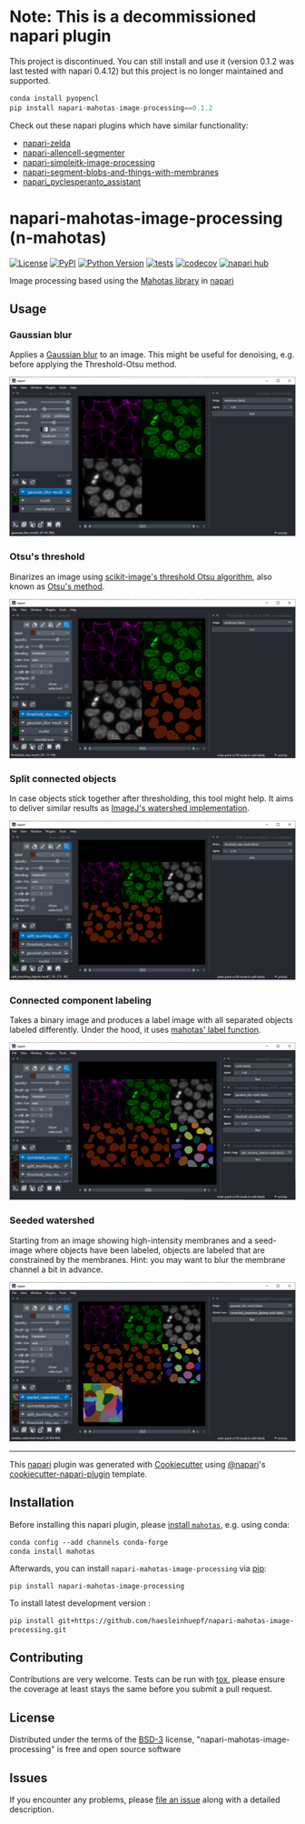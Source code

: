 
# Note: This is a decommissioned napari plugin 

This project is discontinued. You can still install and use it (version 0.1.2 was last tested with napari 0.4.12) but this project is 
no longer maintained and supported.

```python
conda install pyopencl
pip install napari-mahotas-image-processing==0.1.2
```

Check out these napari plugins which have similar functionality:

* [napari-zelda](https://github.com/RoccoDAnt/napari-zelda)
* [napari-allencell-segmenter](https://github.com/AllenCell/napari-allencell-segmenter)
* [napari-simpleitk-image-processing](https://github.com/haesleinhuepf/napari-simpleitk-image-processing)
* [napari-segment-blobs-and-things-with-membranes](https://github.com/haesleinhuepf/napari-segment-blobs-and-things-with-membranes)
* [napari_pyclesperanto_assistant](https://github.com/clesperanto/napari_pyclesperanto_assistant)

# napari-mahotas-image-processing (n-mahotas)

[![License](https://img.shields.io/pypi/l/napari-mahotas-image-processing.svg?color=green)](https://github.com/haesleinhuepf/napari-mahotas-image-processing/raw/main/LICENSE)
[![PyPI](https://img.shields.io/pypi/v/napari-mahotas-image-processing.svg?color=green)](https://pypi.org/project/napari-mahotas-image-processing)
[![Python Version](https://img.shields.io/pypi/pyversions/napari-mahotas-image-processing.svg?color=green)](https://python.org)
[![tests](https://github.com/haesleinhuepf/napari-mahotas-image-processing/workflows/tests/badge.svg)](https://github.com/haesleinhuepf/napari-mahotas-image-processing/actions)
[![codecov](https://codecov.io/gh/haesleinhuepf/napari-mahotas-image-processing/branch/main/graph/badge.svg)](https://codecov.io/gh/haesleinhuepf/napari-mahotas-image-processing)
[![napari hub](https://img.shields.io/endpoint?url=https://api.napari-hub.org/shields/napari-mahotas-image-processing)](https://napari-hub.org/plugins/napari-mahotas-image-processing)

Image processing based using the [Mahotas library](https://github.com/luispedro/mahotas) in [napari](https://napari.org)

## Usage



### Gaussian blur

Applies a [Gaussian blur](https://mahotas.readthedocs.io/en/latest/api.html#mahotas.gaussian_filter) to an
image. This might be useful for denoising, e.g. before applying the Threshold-Otsu method.

![img.png](https://github.com/haesleinhuepf/napari-mahotas-image-processing/raw/main/docs/gaussian_blur.png)

### Otsu's threshold

Binarizes an image using [scikit-image's threshold Otsu algorithm](https://mahotas.readthedocs.io/en/latest/api.html#mahotas.otsu), also known as 
[Otsu's method](https://ieeexplore.ieee.org/document/4310076).

![img.png](https://github.com/haesleinhuepf/napari-mahotas-image-processing/raw/main/docs/threshold_otsu.png)

### Split connected objects

In case objects stick together after thresholding, this tool might help.
It aims to deliver similar results as [ImageJ's watershed implementation](https://imagej.nih.gov/ij/docs/menus/process.html#watershed).

![img.png](https://github.com/haesleinhuepf/napari-mahotas-image-processing/raw/main/docs/split_touching_objects.png)

### Connected component labeling

Takes a binary image and produces a label image with all separated objects labeled differently. Under the hood, it uses
[mahotas' label function](https://mahotas.readthedocs.io/en/latest/api.html#mahotas.label).

![img.png](https://github.com/haesleinhuepf/napari-mahotas-image-processing/raw/main/docs/connected_component_labeling.png)

### Seeded watershed

Starting from an image showing high-intensity membranes and a seed-image where objects have been labeled,
objects are labeled that are constrained by the membranes. Hint: you may want to blur the membrane channel a bit in advance.

![img.png](https://github.com/haesleinhuepf/napari-mahotas-image-processing/raw/main/docs/seeded_watershed.png)


----------------------------------

This [napari] plugin was generated with [Cookiecutter] using [@napari]'s [cookiecutter-napari-plugin] template.

## Installation

Before installing this napari plugin, please [install `mahotas`](https://github.com/luispedro/mahotas#install), e.g. using conda:

```
conda config --add channels conda-forge
conda install mahotas
```

Afterwards, you can install `napari-mahotas-image-processing` via [pip]:

    pip install napari-mahotas-image-processing



To install latest development version :

    pip install git+https://github.com/haesleinhuepf/napari-mahotas-image-processing.git


## Contributing

Contributions are very welcome. Tests can be run with [tox], please ensure
the coverage at least stays the same before you submit a pull request.

## License

Distributed under the terms of the [BSD-3] license,
"napari-mahotas-image-processing" is free and open source software

## Issues

If you encounter any problems, please [file an issue] along with a detailed description.

[napari]: https://github.com/napari/napari
[Cookiecutter]: https://github.com/audreyr/cookiecutter
[@napari]: https://github.com/napari
[MIT]: http://opensource.org/licenses/MIT
[BSD-3]: http://opensource.org/licenses/BSD-3-Clause
[GNU GPL v3.0]: http://www.gnu.org/licenses/gpl-3.0.txt
[GNU LGPL v3.0]: http://www.gnu.org/licenses/lgpl-3.0.txt
[Apache Software License 2.0]: http://www.apache.org/licenses/LICENSE-2.0
[Mozilla Public License 2.0]: https://www.mozilla.org/media/MPL/2.0/index.txt
[cookiecutter-napari-plugin]: https://github.com/napari/cookiecutter-napari-plugin

[file an issue]: https://github.com/haesleinhuepf/napari-mahotas-image-processing/issues

[napari]: https://github.com/napari/napari
[tox]: https://tox.readthedocs.io/en/latest/
[pip]: https://pypi.org/project/pip/
[PyPI]: https://pypi.org/
